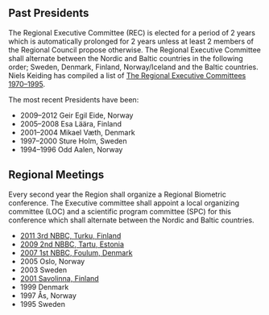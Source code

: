 Past Presidents
---------------

The Regional Executive Committee (REC) is elected for a period of 2 years which is automatically prolonged for 2 years unless at least 2 members of the Regional Council propose otherwise. The Regional Executive Committee shall alternate between the Nordic and Baltic countries in the following order; Sweden, Denmark, Finland, Norway/Iceland and the Baltic countries. Niels Keiding has compiled a list of [The Regional Executive Committees 1970–1995](Nordic%20Region%20history.pdf).

The most recent Presidents have been:

- 2009–2012 Geir Egil Eide, Norway
- 2005–2008 Esa Läära, Finland
- 2001–2004 Mikael Væth, Denmark
- 1997–2000 Sture Holm, Sweden
- 1994–1996 Odd Aalen, Norway


Regional Meetings
-----------------

Every second year the Region shall organize a Regional Biometric conference. The Executive committee shall appoint a local organizing committee (LOC) and a scientific program committee (SPC) for this conference which shall alternate between the Nordic and Baltic countries.

- [2011 3rd NBBC, Turku, Finland](http://www.nbbc11.utu.fi/WebsitePages.htm)
- [2009 2nd NBBC, Tartu, Estonia](http://www.ms.ut.ee/NBBC09/)
- [2007 1st NBBC, Foulum, Denmark](http://www.nbbc07.agrsci.org/)
- 2005 Oslo, Norway
- 2003 Sweden
- [2001 Savolinna, Finland](http://www.joensuu.fi/statnet/ibs/)
- 1999 Denmark
- 1997 Ås, Norway
- 1995 Sweden
 